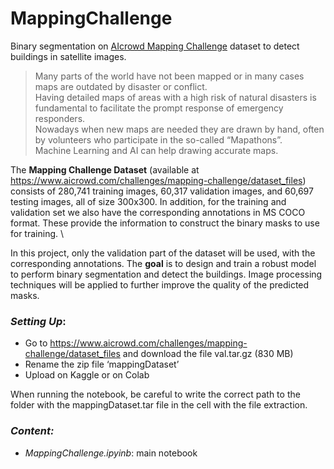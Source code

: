 # MappingChallenge
Binary segmentation on [AIcrowd Mapping Challenge](https://www.aicrowd.com/challenges/mapping-challenge) dataset to detect buildings in satellite images.

> Many parts of the world have not been mapped or in many cases maps are outdated by disaster or conflict. \
> Having detailed maps of areas with a high risk of natural disasters is fundamental to facilitate the prompt response of emergency responders. \
> Nowadays when new maps are needed they are drawn by hand, often by volunteers who participate in the so-called “Mapathons”. \
> Machine Learning and AI can help drawing accurate maps.


The **Mapping Challenge Dataset** (available at https://www.aicrowd.com/challenges/mapping-challenge/dataset_files) consists of 280,741 training images, 60,317 validation images, and 60,697 testing images, all of size 300x300. In addition, for the training and validation set we also have the corresponding annotations in MS COCO format. These provide the information to construct the binary masks to use for training. \

In this project, only the validation part of the dataset will be used, with the corresponding annotations. The **goal** is to design and train a robust model to perform binary segmentation and detect the buildings. Image processing techniques will be applied to further improve the quality of the predicted masks.

### _Setting Up_:
- Go to https://www.aicrowd.com/challenges/mapping-challenge/dataset_files and download the file val.tar.gz (830 MB)
-	Rename the zip file ‘mappingDataset’
-	Upload on Kaggle or on Colab

  When running the notebook, be careful to write the correct path to the folder with the mappingDataset.tar file in the cell with the file extraction.

### _Content:_
- _MappingChallenge.ipyinb_: main notebook





